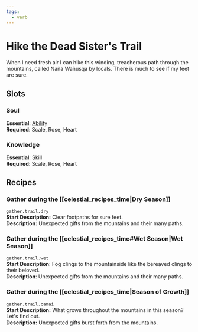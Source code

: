 ```yaml
---
tags:
  - verb
---
```

# Hike the Dead Sister's Trail
When I need fresh air I can hike this winding, treacherous path through the mountains, called Naña Wañusqa by locals. There is much to see if my feet are sure. 
## Slots
### Soul
**Essential**: [Ability](https://uadaf.theevilroot.xyz/rowenarium/element/ability)<br>
**Required**: Scale, Rose, Heart
### Knowledge
**Essential**: Skill <br>
**Required**: Scale, Rose, Heart
## Recipes
### Gather during the [[celestial_recipes_time|Dry Season]]
`gather.trail.dry`	
**Start Description:** Clear footpaths for sure feet. <br> **Description:** Unexpected gifts from the mountains and their many paths.
### Gather during the [[celestial_recipes_time#Wet Season|Wet Season]]
`gather.trail.wet`		<br> **Start Description**: Fog clings to the mountainside like the bereaved clings to their beloved.	<br> **Description**: Unexpected gifts from the mountains and their many paths.
### Gather during the [[celestial_recipes_time|Season of Growth]]
`gather.trail.camai`		<br> **Start Description:** What grows throughout the mountains in this season? Let's find out.	<br> **Description:** Unexpected gifts burst forth from the mountains.

